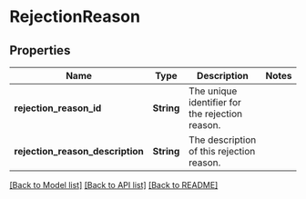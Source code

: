 # RejectionReason

## Properties

Name | Type | Description | Notes
------------ | ------------- | ------------- | -------------
**rejection_reason_id** | **String** | The unique identifier for the rejection reason. | 
**rejection_reason_description** | **String** | The description of this rejection reason. | 

[[Back to Model list]](../README.md#documentation-for-models) [[Back to API list]](../README.md#documentation-for-api-endpoints) [[Back to README]](../README.md)



